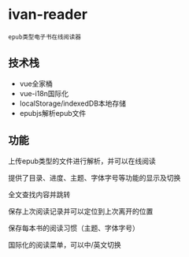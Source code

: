 # ivan-reader

`epub类型电子书在线阅读器`

## 技术栈

- vue全家桶
- vue-i18n国际化
- localStorage/indexedDB本地存储
- epubjs解析epub文件

## 功能

上传epub类型的文件进行解析，并可以在线阅读

提供了目录、进度、主题、字体字号等功能的显示及切换

全文查找内容并跳转

保存上次阅读记录并可以定位到上次离开的位置

保存每本书的阅读习惯（主题、字体字号）

国际化的阅读菜单，可以中/英文切换